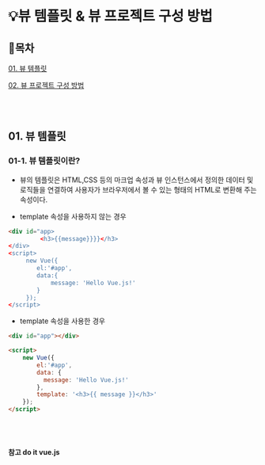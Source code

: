 # 💡뷰 템플릿 & 뷰 프로젝트 구성 방법

## 📝목차 
[01. 뷰 템플릿](#01-뷰-템플릿)


[02. 뷰 프로젝트 구성 방법](#02-뷰-프로젝트-구성-방법)


<br><br>

## 01. 뷰 템플릿
### 01-1. 뷰 템플릿이란?
* 뷰의 템플릿은 HTML,CSS 등의 마크업 속성과 뷰 인스턴스에서 정의한 데이터 및 로직들을 연결하여 사용자가 브라우저에서 볼 수 있는 형태의 HTML로 변환해 주는 속성이다.

* template 속성을 사용하지 않는 경우 
```html
<div id="app>
         <h3>{{message}}}}</h3> 
</div>
<script>
	 new Vue({
	 	el:'#app', 
	 	data:{
	 		message: 'Hello Vue.js!'
	 	}
	 });
</script> 
```

* template 속성을 사용한 경우
```html
<div id="app"></div>

<script>
	new Vue({
		el:'#app',
		data: {
		  message: 'Hello Vue.js!'	
		},
		template: '<h3>{{ message }}</h3>'
	});
</script>
```



	      
<br><br>
						  
						  
#### 참고 do it vue.js
